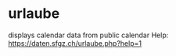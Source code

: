 # urlaube
displays calendar data from public calendar
Help: 
https://daten.sfgz.ch/urlaube.php?help=1

